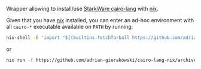 Wrapper allowing to install/use [StarkWare cairo-lang](https://github.com/starkware-libs/cairo-lang) with [nix](https://nixos.org/download.html).

Given that you have [nix](https://nixos.org/download.html) installed, you can enter
an ad-hoc environment with all `cairo-*` executable available on `PATH` by running:

```sh
nix-shell -E 'import "${(builtins.fetchTarball https://github.com/adrian-gierakowski/cairo-lang-nix/archive/master.tar.gz)}/shell.nix"'
```

or

```sh
nix run -f https://github.com/adrian-gierakowski/cairo-lang-nix/archive/master.tar.gz
```
